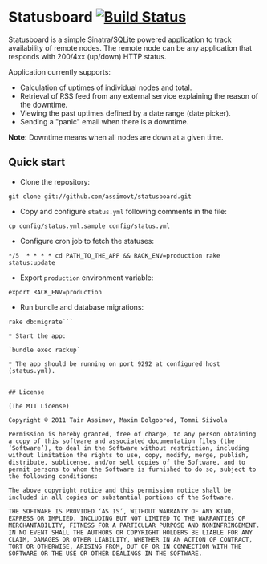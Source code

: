 Statusboard [![Build Status](https://secure.travis-ci.org/assimovt/statusboard.png)](http://travis-ci.org/assimovt/statusboard)
===========

Statusboard is a simple Sinatra/SQLite powered application to track availability of remote nodes.
The remote node can be any application that responds with 200/4xx (up/down) HTTP status.

Application currently supports:

* Calculation of uptimes of individual nodes and total.
* Retrieval of RSS feed from any external service explaining the reason of the downtime.
* Viewing the past uptimes defined by a date range (date picker).
* Sending a "panic" email when there is a downtime.

**Note:** Downtime means when all nodes are down at a given time.


## Quick start

* Clone the repository:

`git clone git://github.com/assimovt/statusboard.git`

* Copy and configure `status.yml` following comments in the file:

`cp config/status.yml.sample config/status.yml`

* Configure cron job to fetch the statuses:

```# fetch status of the nodes every 5 minutes
*/5  * * * * cd PATH_TO_THE_APP && RACK_ENV=production rake status:update
```

* Export `production` environment variable:

`export RACK_ENV=production`

* Run bundle and database migrations:

```bundle install
rake db:migrate```

* Start the app:

`bundle exec rackup`

* The app should be running on port 9292 at configured host (status.yml).


## License

(The MIT License)

Copyright © 2011 Tair Assimov, Maxim Dolgobrod, Tommi Siivola

Permission is hereby granted, free of charge, to any person obtaining a copy of this software and associated documentation files (the ‘Software’), to deal in the Software without restriction, including without limitation the rights to use, copy, modify, merge, publish, distribute, sublicense, and/or sell copies of the Software, and to permit persons to whom the Software is furnished to do so, subject to the following conditions:

The above copyright notice and this permission notice shall be included in all copies or substantial portions of the Software.

THE SOFTWARE IS PROVIDED ‘AS IS’, WITHOUT WARRANTY OF ANY KIND, EXPRESS OR IMPLIED, INCLUDING BUT NOT LIMITED TO THE WARRANTIES OF MERCHANTABILITY, FITNESS FOR A PARTICULAR PURPOSE AND NONINFRINGEMENT. IN NO EVENT SHALL THE AUTHORS OR COPYRIGHT HOLDERS BE LIABLE FOR ANY CLAIM, DAMAGES OR OTHER LIABILITY, WHETHER IN AN ACTION OF CONTRACT, TORT OR OTHERWISE, ARISING FROM, OUT OF OR IN CONNECTION WITH THE SOFTWARE OR THE USE OR OTHER DEALINGS IN THE SOFTWARE.
